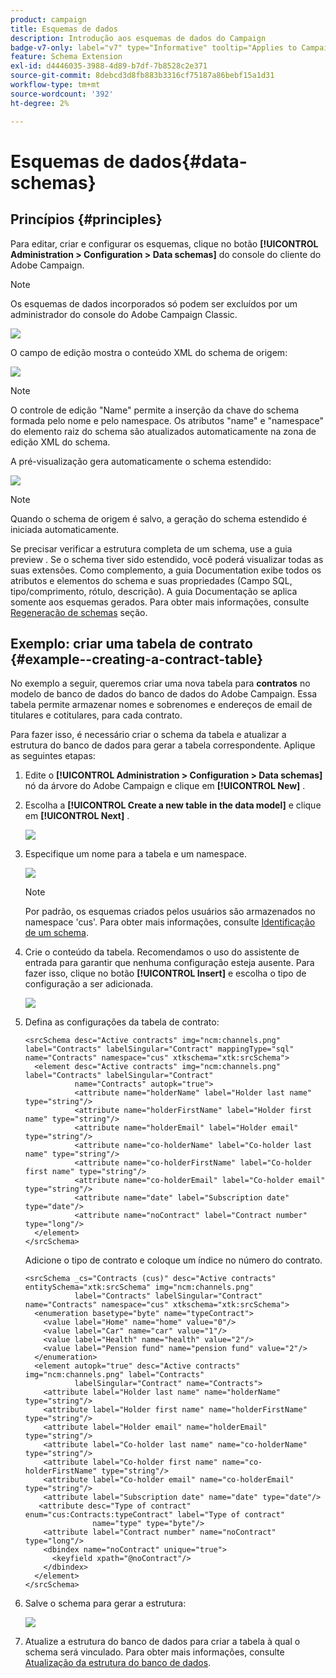 ```yaml
---
product: campaign
title: Esquemas de dados
description: Introdução aos esquemas de dados do Campaign
badge-v7-only: label="v7" type="Informative" tooltip="Applies to Campaign Classic v7 only"
feature: Schema Extension
exl-id: d4446035-3988-4d89-b7df-7b8528c2e371
source-git-commit: 8debcd3d8fb883b3316cf75187a86bebf15a1d31
workflow-type: tm+mt
source-wordcount: '392'
ht-degree: 2%

---
```


# Esquemas de dados{#data-schemas}

## Princípios {#principles}

Para editar, criar e configurar os esquemas, clique no botão **[!UICONTROL Administration > Configuration > Data schemas]** do console do cliente do Adobe Campaign.

>[!NOTE]
>
>Os esquemas de dados incorporados só podem ser excluídos por um administrador do console do Adobe Campaign Classic.

![](assets/d_ncs_integration_schema_navtree.png)

O campo de edição mostra o conteúdo XML do schema de origem:

![](assets/d_ncs_integration_schema_edition.png)

>[!NOTE]
>
>O controle de edição &quot;Name&quot; permite a inserção da chave do schema formada pelo nome e pelo namespace. Os atributos &quot;name&quot; e &quot;namespace&quot; do elemento raiz do schema são atualizados automaticamente na zona de edição XML do schema.

A pré-visualização gera automaticamente o schema estendido:

![](assets/d_ncs_integration_schema_edition2.png)

>[!NOTE]
>
>Quando o schema de origem é salvo, a geração do schema estendido é iniciada automaticamente.

Se precisar verificar a estrutura completa de um schema, use a guia preview . Se o schema tiver sido estendido, você poderá visualizar todas as suas extensões. Como complemento, a guia Documentation exibe todos os atributos e elementos do schema e suas propriedades (Campo SQL, tipo/comprimento, rótulo, descrição). A guia Documentação se aplica somente aos esquemas gerados. Para obter mais informações, consulte [Regeneração de schemas](../../configuration/using/regenerating-schemas.md) seção.

## Exemplo: criar uma tabela de contrato {#example--creating-a-contract-table}

No exemplo a seguir, queremos criar uma nova tabela para **contratos** no modelo de banco de dados do banco de dados do Adobe Campaign. Essa tabela permite armazenar nomes e sobrenomes e endereços de email de titulares e cotitulares, para cada contrato.

Para fazer isso, é necessário criar o schema da tabela e atualizar a estrutura do banco de dados para gerar a tabela correspondente. Aplique as seguintes etapas:

1. Edite o **[!UICONTROL Administration > Configuration > Data schemas]** nó da árvore do Adobe Campaign e clique em **[!UICONTROL New]** .
1. Escolha a **[!UICONTROL Create a new table in the data model]** e clique em **[!UICONTROL Next]** .

   ![](assets/s_ncs_configuration_create_new_schema.png)

1. Especifique um nome para a tabela e um namespace.

   ![](assets/s_ncs_configuration_create_new_param.png)

   >[!NOTE]
   >
   >Por padrão, os esquemas criados pelos usuários são armazenados no namespace &#39;cus&#39;. Para obter mais informações, consulte [Identificação de um schema](../../configuration/using/about-schema-reference.md#identification-of-a-schema).

1. Crie o conteúdo da tabela. Recomendamos o uso do assistente de entrada para garantir que nenhuma configuração esteja ausente. Para fazer isso, clique no botão **[!UICONTROL Insert]** e escolha o tipo de configuração a ser adicionada.

   ![](assets/s_ncs_configuration_create_new_content.png)

1. Defina as configurações da tabela de contrato:

   ```
   <srcSchema desc="Active contracts" img="ncm:channels.png" label="Contracts" labelSingular="Contract" mappingType="sql" name="Contracts" namespace="cus" xtkschema="xtk:srcSchema">
     <element desc="Active contracts" img="ncm:channels.png" label="Contracts" labelSingular="Contract"
              name="Contracts" autopk="true">
              <attribute name="holderName" label="Holder last name" type="string"/>
              <attribute name="holderFirstName" label="Holder first name" type="string"/>
              <attribute name="holderEmail" label="Holder email" type="string"/>
              <attribute name="co-holderName" label="Co-holder last name" type="string"/>           
              <attribute name="co-holderFirstName" label="Co-holder first name" type="string"/>           
              <attribute name="co-holderEmail" label="Co-holder email" type="string"/>    
              <attribute name="date" label="Subscription date" type="date"/>     
              <attribute name="noContract" label="Contract number" type="long"/>  
     </element>
   </srcSchema>
   ```

   Adicione o tipo de contrato e coloque um índice no número do contrato.

   ```
   <srcSchema _cs="Contracts (cus)" desc="Active contracts" entitySchema="xtk:srcSchema" img="ncm:channels.png"
              label="Contracts" labelSingular="Contract" name="Contracts" namespace="cus" xtkschema="xtk:srcSchema">
     <enumeration basetype="byte" name="typeContract">
       <value label="Home" name="home" value="0"/>
       <value label="Car" name="car" value="1"/>
       <value label="Health" name="health" value="2"/>
       <value label="Pension fund" name="pension fund" value="2"/>
     </enumeration>
     <element autopk="true" desc="Active contracts" img="ncm:channels.png" label="Contracts"
              labelSingular="Contract" name="Contracts">
       <attribute label="Holder last name" name="holderName" type="string"/>
       <attribute label="Holder first name" name="holderFirstName" type="string"/>
       <attribute label="Holder email" name="holderEmail" type="string"/>
       <attribute label="Co-holder last name" name="co-holderName" type="string"/>
       <attribute label="Co-holder first name" name="co-holderFirstName" type="string"/>
       <attribute label="Co-holder email" name="co-holderEmail" type="string"/>
       <attribute label="Subscription date" name="date" type="date"/>
      <attribute desc="Type of contract" enum="cus:Contracts:typeContract" label="Type of contract"
                  name="type" type="byte"/>
       <attribute label="Contract number" name="noContract" type="long"/>
       <dbindex name="noContract" unique="true">
         <keyfield xpath="@noContract"/>
       </dbindex>
     </element>
   </srcSchema>
   ```

1. Salve o schema para gerar a estrutura:

   ![](assets/s_ncs_configuration_structure.png)

1. Atualize a estrutura do banco de dados para criar a tabela à qual o schema será vinculado. Para obter mais informações, consulte [Atualização da estrutura do banco de dados](../../configuration/using/updating-the-database-structure.md).
